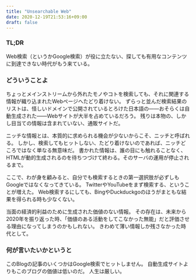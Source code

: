 ```yaml
---
title: "Unsearchable Web"
date: 2020-12-19T21:53:16+09:00
draft: false
---
```


### TL;DR

Web検索（というかGoogle検索）が役に立たない、探しても有用なコンテンツに到達できない時代がもう来ている。

### どういうことよ

ちょっとメインストリームから外れたモノやコトを検索しても、それに関連する情報が織り込まれたWebページへたどり着けない。
ずらっと並んだ検索結果のリストは、怪しいドメインで公開されているとろけた日本語の――おそらくは自動生成された――Webサイトが大半を占めているだろう。
残りは本物の、しかし目当ての情報は含まれていない、通販サイトだ。

ニッチな情報とは、本質的に求められる機会が少ないからこそ、ニッチと呼ばれる。
しかし、検索してもヒットしない、たどり着けないのであれば、ニッチどころではなく単なる無意味だ。
書かれた情報は、誰の目にも触れることなく、HTMLが動的生成されるのを待ちつづけて終わる。そのサーバの運用が停止されるまで。

ここで、わが身を顧みると、自分でも検索するときの第一選択肢が必ずしもGoogleではなくなってきている。
TwitterやYouTubeをまず検索する、ということが増えた。
Web検索するにしても、BingやDuckduckgoのほうがまともな結果を得られる時も少なくない。

当面の経済的利益のために生成された価値のない情報。
その存在は、未来から2020年を振り返った時、「価値のある活動をしてこなかった無能」だと評価させる理由になってしまうのかもしれない。
きわめて薄い情報しか残さなかった時代として。

### 何が言いたいかというと

このBlogの記事のいくつかはGoogle検索でヒットしません。
自動生成サイトよりもこのブログの価値は低いのだ。
人生は厳しい。